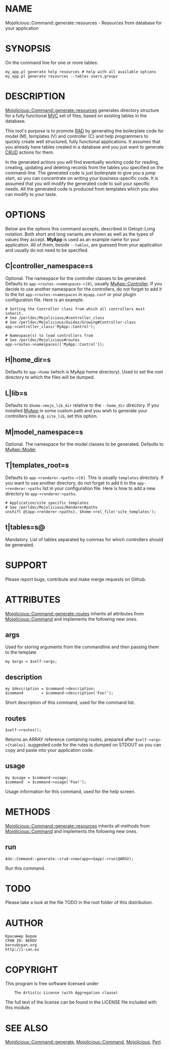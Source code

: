 # NAME

Mojolicious::Command::generate::resources - Resources from database for your application

# SYNOPSIS

On the command line for one or more tables:

    my_app.pl generate help resources # help with all available options
    my_app.pl generate resources --tables users,groups

# DESCRIPTION

[Mojolicious::Command::generate::resources](https://metacpan.org/pod/Mojolicious::Command::generate::resources) generates directory structure for
a fully functional
[MVC](http://en.wikipedia.org/wiki/Model%E2%80%93view%E2%80%93controller)
set of files, based on existing tables in the database. 

This tool's purpose is to promote
[RAD](http://en.wikipedia.org/wiki/Rapid_application_development) by generating
the boilerplate code for model (M), templates (V) and controller (C) and help
programmers to quickly create well structured, fully functional applications.
It assumes that you already have tables created in a database and you just want
to generate
[CRUD](https://en.wikipedia.org/wiki/Create,_read,_update_and_delete) actions
for them.

In the generated actions you will find eventually working code for reading,
creating, updating and deleting records from the tables you specified on the
command-line. The generated code is just boilerplate to give you a jump start,
so you can concentrate on writing your business-specific code. It is assumed
that you will modify the generated code to suit your specific needs. All the
generated code is produced from templates which you also can modify to your
taste.

# OPTIONS

Below are the options this command accepts, described in Getopt::Long notation.
Both short and long variants are shown as well as the types of values they
accept. **MyApp** is used as an example name for your application. All of them,
beside `--tables`, are guessed from your application and usually do not need
to be specified.

## C|controller\_namespace=s

Optional. The namespace for the controller classes to be generated. Defaults to
`app->routes->namespaces->[0]`, usually [MyApp::Controller](https://metacpan.org/pod/MyApp::Controller). If you
decide to use another namespace for the controllers, do not forget to add it to
the list `app->routes->namespaces` in `myapp.conf` or your plugin
configuration file. Here is an example.

    # Setting the Controller class from which all controllers must inherit.
    # See /perldoc/Mojolicious/#controller_class
    # See /perldoc/Mojolicious/Guides/Growing#Controller-class
    app->controller_class('MyApp::Control');

    # Namespace(s) to load controllers from
    # See /perldoc/Mojolicious#routes
    app->routes->namespaces(['MyApp::Control']);

## H|home\_dir=s

Defaults to `app->home` (which is MyApp home directory). Used to set the
root directory to which the files will be dumped.

## L|lib=s

Defaults to `$home->mojo_lib_dir` relative to the `--home_dir` directory.
If you installed [MyApp](https://metacpan.org/pod/MyApp) in some custom path and you wish to generate your
controllers into e.g. `site_lib`, set this option.

## M|model\_namespace=s

Optional. The namespace for the model classes to be generated. Defaults to
[MyApp::Model](https://metacpan.org/pod/MyApp::Model).

## T|templates\_root=s

Defaults to `app->renderer->paths->[0]`. This is usually
`templates` directory. If you want to use another directory, do not forget to
add it to the `app->renderer->paths` list in your configuration file.
Here is how to add a new directory to `app->renderer->paths`.

    # Application/site specific templates
    # See /perldoc/Mojolicious/Renderer#paths
    unshift @{app->renderer->paths}, $home->rel_file('site_templates');

## t|tables=s@

Mandatory. List of tables separated by commas for which controllers should be generated.

# SUPPORT

Please report bugs, contribute and make merge requests on Github.

# ATTRIBUTES

[Mojolicious::Command::generate::routes](https://metacpan.org/pod/Mojolicious::Command::generate::routes) inherits all attributes from
[Mojolicious::Command](https://metacpan.org/pod/Mojolicious::Command) and implements the following new ones.

## args

Used for storing arguments from the commandline and then passing them to the
template

    my $args = $self->args;

## description

    my $description = $command->description;
    $command        = $command->description('Foo!');

Short description of this command, used for the command list.

## routes

    $self->routes();

Returns an ARRAY reference containing routes, prepared after
`$self->args->{tables}`. suggested code for the rutes is dumped on
STDOUT so you can copy and paste into your application code.

## usage

    my $usage = $command->usage;
    $command  = $command->usage('Foo!');

Usage information for this command, used for the help screen.

# METHODS

[Mojolicious::Command::generate::resources](https://metacpan.org/pod/Mojolicious::Command::generate::resources) inherits all methods from
[Mojolicious::Command](https://metacpan.org/pod/Mojolicious::Command) and implements the following new ones.

## run

    Ado::Command::generate::crud->new(app=>$app)->run(@ARGV);

Run this command.

# TODO

Please take a look at the file TODO in the root folder of this distribution.

# AUTHOR

    Красимир Беров
    CPAN ID: BEROV
    berov@cpan.org
    http://i-can.eu

# COPYRIGHT

This program is free software licensed under

        The Artistic License (with Aggregation clause)

The full text of the license can be found in the
LICENSE file included with this module.

# SEE ALSO

[Mojolicious::Command::generate](https://metacpan.org/pod/Mojolicious::Command::generate),
[Mojolicious::Command](https://metacpan.org/pod/Mojolicious::Command),
[Mojolicious](https://metacpan.org/pod/Mojolicious),
[Perl](https://www.perl.org/).
